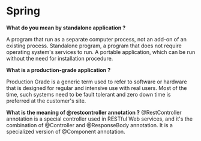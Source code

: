 # Spring

**What do you mean by standalone application ?**

A program that run as a separate computer process, not an add-on of an existing process.
Standalone program, a program that does not require operating system's services to run.
A portable application, which can be run without the need for installation procedure.

**What is a production-grade application ?**

Production Grade is a generic term used to refer to software or hardware that is designed for regular and intensive use with real users.
Most of the time, such systems need to be fault tolerant and zero down time is preferred at the customer's site.

**What is the meaning of @restcontroller annotation ?**
@RestController annotation is a special controller used in RESTful Web services, and it's the combination of @Controller and @ResponseBody annotation.
It is a specialized version of @Component annotation.
